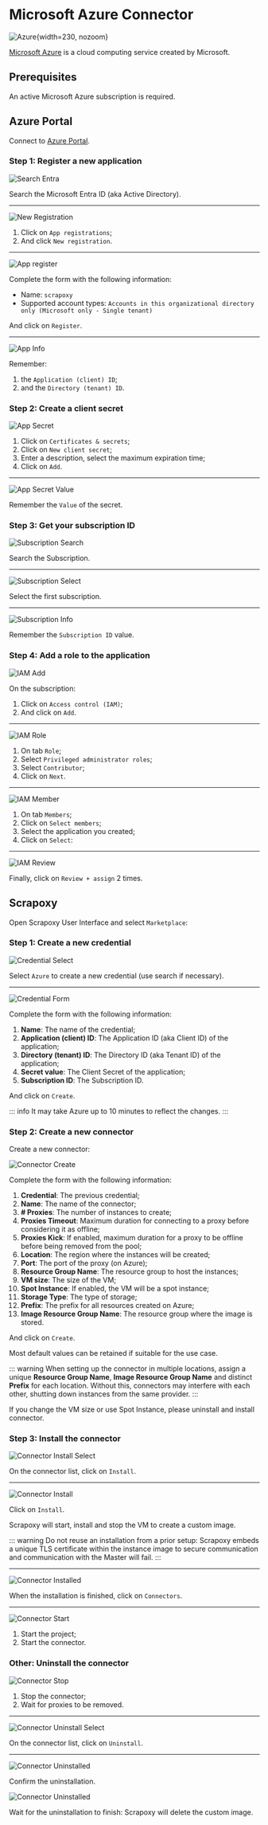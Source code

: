 # Microsoft Azure Connector

![Azure](/assets/images/azure.svg){width=230, nozoom}

[Microsoft Azure](/l/azure) is a cloud computing service created by Microsoft.


## Prerequisites

An active Microsoft Azure subscription is required.


## Azure Portal

Connect to [Azure Portal](/l/azure-portal).


### Step 1: Register a new application

![Search Entra](azure_entra_search.png)

Search the Microsoft Entra ID (aka Active Directory).

---

![New Registration](azure_app_registration.png)

1. Click on `App registrations`;
2. And click `New registration`.

---

![App register](azure_app_register.png)

Complete the form with the following information:
- Name: `scrapoxy`
- Supported account types: `Accounts in this organizational directory only (Microsoft only - Single tenant)`

And click on `Register`.

---

![App Info](azure_app_info.png)

Remember:
1. the `Application (client) ID`;
2. and the `Directory (tenant) ID`.


### Step 2: Create a client secret

![App Secret](azure_app_secret.png)

1. Click on `Certificates & secrets`;
2. Click on `New client secret`;
3. Enter a description, select the maximum expiration time;
4. Click on `Add`.

---

![App Secret Value](azure_app_secret_value.png)

Remember the `Value` of the secret.


### Step 3: Get your subscription ID

![Subscription Search](azure_subscription_search.png)

Search the Subscription.

---

![Subscription Select](azure_subscription_select.png)

Select the first subscription.

---

![Subscription Info](azure_subscription_info.png)

Remember the `Subscription ID` value.


### Step 4: Add a role to the application

![IAM Add](azure_iam_add.png)

On the subscription:
1. Click on `Access control (IAM)`;
2. And click on `Add`.

---

![IAM Role](azure_iam_add_role.png)

1. On tab `Role`;
2. Select `Privileged administrator roles`;
3. Select `Contributor`;
4. Click on `Next`.

---

![IAM Member](azure_iam_add_member.png)

1. On tab `Members`;
2. Click on `Select members`;
3. Select the application you created;
4. Click on `Select`:

---

![IAM Review](azure_iam_add_review.png)

Finally, click on `Review + assign` 2 times.


## Scrapoxy

Open Scrapoxy User Interface and select `Marketplace`:


### Step 1: Create a new credential

![Credential Select](spx_credential_select.png)

Select `Azure` to create a new credential (use search if necessary).

---

![Credential Form](spx_credential_create.png)

Complete the form with the following information:
1. **Name**: The name of the credential;
2. **Application (client) ID**: The Application ID (aka Client ID) of the application;
3. **Directory (tenant) ID**: The Directory ID (aka Tenant ID) of the application;
4. **Secret value**: The Client Secret of the application;
5. **Subscription ID**: The Subscription ID.

And click on `Create`.

::: info
It may take Azure up to 10 minutes to reflect the changes.
:::


### Step 2: Create a new connector

Create a new connector:

![Connector Create](spx_connector_create.png)

Complete the form with the following information:
1. **Credential**: The previous credential;
2. **Name**: The name of the connector;
3. **# Proxies**: The number of instances to create;
4. **Proxies Timeout**: Maximum duration for connecting to a proxy before considering it as offline;
5. **Proxies Kick**: If enabled, maximum duration for a proxy to be offline before being removed from the pool;
6. **Location**: The region where the instances will be created;
7. **Port**: The port of the proxy (on Azure);
8. **Resource Group Name**: The resource group to host the instances;
9. **VM size**: The size of the VM;
10. **Spot Instance**: If enabled, the VM will be a spot instance;
11. **Storage Type**: The type of storage;
12. **Prefix**: The prefix for all resources created on Azure;
13. **Image Resource Group Name**: The resource group where the image is stored.

And click on `Create`.

Most default values can be retained if suitable for the use case.

::: warning
When setting up the connector in multiple locations, assign a unique **Resource Group Name**, **Image Resource Group Name** and distinct **Prefix** for each location.
Without this, connectors may interfere with each other, shutting down instances from the same provider.
:::

If you change the VM size or use Spot Instance, please uninstall and install connector.


### Step 3: Install the connector

![Connector Install Select](spx_connector_install_select.png)

On the connector list, click on `Install`.

---

![Connector Install](spx_connector_install.png)

Click on `Install`.

Scrapoxy will start, install and stop the VM to create a custom image.

::: warning
Do not reuse an installation from a prior setup:
Scrapoxy embeds a unique TLS certificate within the instance image to secure communication and communication with the Master will fail.
:::

---

![Connector Installed](spx_connector_installed.png)

When the installation is finished, click on `Connectors`.

---

![Connector Start](spx_connector_start.png)

1. Start the project;
2. Start the connector.


### Other: Uninstall the connector

![Connector Stop](spx_connector_stop.png)

1. Stop the connector;
2. Wait for proxies to be removed.

---

![Connector Uninstall Select](spx_connector_uninstall_select.png)

On the connector list, click on `Uninstall`.

---

![Connector Uninstalled](spx_connector_uninstall_confirm.png)

Confirm the uninstallation.

![Connector Uninstalled](spx_connector_uninstalled.png)

Wait for the uninstallation to finish: Scrapoxy will delete the custom image.

